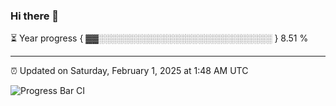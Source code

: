 ### Hi there 👋

⏳ Year progress { ▓▓░░░░░░░░░░░░░░░░░░░░░░░░░░░░ } 8.51 %

---

⏰ Updated on Saturday, February 1, 2025 at 1:48 AM UTC

![Progress Bar CI](https://github.com/arthurbuhl/arthurbuhl/workflows/Progress%20Bar%20CI/badge.svg)
